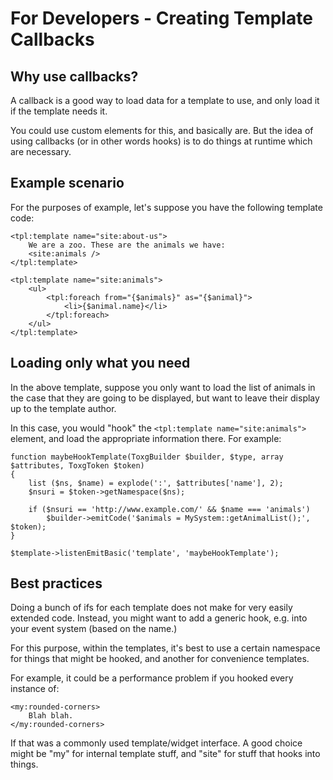 # For Developers - Creating Template Callbacks

## Why use callbacks?

A callback is a good way to load data for a template to use, and only load it
if the template needs it.

You could use custom elements for this, and basically are. But the idea of
using callbacks (or in other words hooks) is to do things at runtime which are
necessary.


## Example scenario

For the purposes of example, let's suppose you have the following template code:

	<tpl:template name="site:about-us">
		We are a zoo. These are the animals we have:
		<site:animals />
	</tpl:template>

	<tpl:template name="site:animals">
		<ul>
			<tpl:foreach from="{$animals}" as="{$animal}">
				<li>{$animal.name}</li>
			</tpl:foreach>
		</ul>
	</tpl:template>


## Loading only what you need

In the above template, suppose you only want to load the list of animals in the
case that they are going to be displayed, but want to leave their display up to
the template author.

In this case, you would "hook" the `<tpl:template name="site:animals">` element,
and load the appropriate information there. For example:

	function maybeHookTemplate(ToxgBuilder $builder, $type, array $attributes, ToxgToken $token)
	{
		list ($ns, $name) = explode(':', $attributes['name'], 2);
		$nsuri = $token->getNamespace($ns);

		if ($nsuri == 'http://www.example.com/' && $name === 'animals')
			$builder->emitCode('$animals = MySystem::getAnimalList();', $token);
	}

	$template->listenEmitBasic('template', 'maybeHookTemplate');


## Best practices

Doing a bunch of ifs for each template does not make for very easily extended
code. Instead, you might want to add a generic hook, e.g. into your event
system (based on the name.)

For this purpose, within the templates, it's best to use a certain namespace
for things that might be hooked, and another for convenience templates.

For example, it could be a performance problem if you hooked every instance of:

	<my:rounded-corners>
		Blah blah.
	</my:rounded-corners>

If that was a commonly used template/widget interface. A good choice might be
"my" for internal template stuff, and "site" for stuff that hooks into things.
